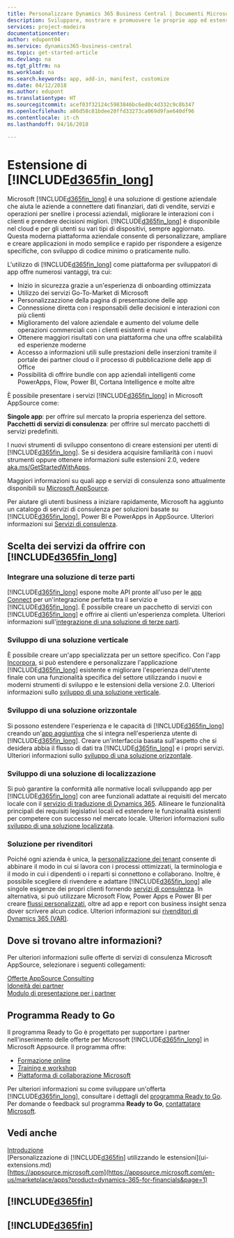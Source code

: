 ```yaml
---
title: Personalizzare Dynamics 365 Business Central | Documenti Microsoft
description: Sviluppare, mostrare e promuovere le proprie app ed estensioni per Business Central.
services: project-madeira
documentationcenter: 
author: edupont04
ms.service: dynamics365-business-central
ms.topic: get-started-article
ms.devlang: na
ms.tgt_pltfrm: na
ms.workload: na
ms.search.keywords: app, add-in, manifest, customize
ms.date: 04/12/2018
ms.author: edupont
ms.translationtype: HT
ms.sourcegitcommit: acef03f32124c5983846bc6ed0c4d332c9c8b347
ms.openlocfilehash: a86d58c81bdee20ffd33273ca069d9fae640df96
ms.contentlocale: it-ch
ms.lasthandoff: 04/16/2018

---
```

# <a name="extending-included365finlongincludesd365finlongmdmd"></a>Estensione di [!INCLUDE[d365fin_long](includes/d365fin_long_md.md)]
Microsoft [!INCLUDE[d365fin_long](includes/d365fin_long_md.md)] è una soluzione di gestione aziendale che aiuta le aziende a connettere dati finanziari, dati di vendite, servizi e operazioni per snellire i processi aziendali, migliorare le interazioni con i clienti e prendere decisioni migliori. [!INCLUDE[d365fin_long](includes/d365fin_long_md.md)] è disponibile nel cloud e per gli utenti su vari tipi di dispositivi, sempre aggiornato. Questa moderna piattaforma aziendale consente di personalizzare, ampliare e creare applicazioni in modo semplice e rapido per rispondere a esigenze specifiche, con sviluppo di codice minimo o praticamente nullo.  

L'utilizzo di [!INCLUDE[d365fin_long](includes/d365fin_long_md.md)] come piattaforma per sviluppatori di app offre numerosi vantaggi, tra cui:

* Inizio in sicurezza grazie a un'esperienza di onboarding ottimizzata 
* Utilizzo dei servizi Go-To-Market di Microsoft
* Personalizzazzione della pagina di presentazione delle app 
* Connessione diretta con i responsabili delle decisioni e interazioni con più clienti
* Miglioramento del valore aziendale e aumento del volume delle operazioni commerciali con i clienti esistenti e nuovi
* Ottenere maggiori risultati con una piattaforma che una offre scalabilità ed esperienze moderne  
* Accesso a informazioni utili sulle prestazioni delle inserzioni tramite il portale dei partner cloud o il processo di pubblicazione delle app di Office
* Possibilità di offrire bundle con app aziendali intelligenti come PowerApps, Flow, Power BI, Cortana Intelligence e molte altre  

È possibile presentare i servizi [!INCLUDE[d365fin_long](includes/d365fin_long_md.md)] in Microsoft AppSource come: 

**Singole app**: per offrire sul mercato la propria esperienza del settore.  
**Pacchetti di servizi di consulenza**: per offrire sul mercato pacchetti di servizi predefiniti.

I nuovi strumenti di sviluppo consentono di creare estensioni per utenti di [!INCLUDE[d365fin_long](includes/d365fin_long_md.md)]. Se si desidera acquisire familiarità con i nuovi strumenti oppure ottenere informazioni sulle estensioni 2.0, vedere [aka.ms/GetStartedWithApps](http://aka.ms/GetStartedWithApps).  

Maggiori informazioni su quali app e servizi di consulenza sono attualmente disponibili su [Microsoft AppSource](https://appsource.microsoft.com/en-us/marketplace/consulting-services?country=US&page=1).

Per aiutare gli utenti business a iniziare rapidamente, Microsoft ha aggiunto un catalogo di servizi di consulenza per soluzioni basate su [!INCLUDE[d365fin_long](includes/d365fin_long_md.md)], Power BI e PowerApps in AppSource. Ulteriori informazioni sui [Servizi di consulenza](/dynamics-nav/developer/readiness/readiness-consulting).

## <a name="choosing-which-services-to-offer-with-included365finlongincludesd365finlongmdmd"></a>Scelta dei servizi da offrire con [!INCLUDE[d365fin_long](includes/d365fin_long_md.md)] 

### <a name="integrate-a-3rd-party-solution"></a>Integrare una soluzione di terze parti
[!INCLUDE[d365fin_long](includes/d365fin_long_md.md)] espone molte API pronte all'uso per le [app Connect](/dynamics365/business-central/dev-itpro/developer/readiness/readiness-connect-apps) per un'integrazione perfetta tra il servizio e [!INCLUDE[d365fin_long](includes/d365fin_long_md.md)]. È possibile creare un pacchetto di servizi con [!INCLUDE[d365fin_long](includes/d365fin_long_md.md)] e offrire ai clienti un'esperienza completa. Ulteriori informazioni sull'[integrazione di una soluzione di terze parti](/dynamics365/business-central/dev-itpro/developer/readiness/readiness-thirdparty-solution).

### <a name="development-of-a-vertical-solution"></a>Sviluppo di una soluzione verticale
È possibile creare un'app specializzata per un settore specifico. Con l'app [Incorpora](/dynamics365/business-central/dev-itpro/developer/readiness/readiness-embed-apps), si può estendere e personalizzare l'applicazione [!INCLUDE[d365fin_long](includes/d365fin_long_md.md)] esistente e migliorare l'esperienza dell'utente finale con una funzionalità specifica del settore utilizzando i nuovi e moderni strumenti di sviluppo e le estensioni della versione 2.0. Ulteriori informazioni sullo [sviluppo di una soluzione verticale](/dynamics365/business-central/dev-itpro/developer/readiness/readiness-develop-vertical).

### <a name="development-of-a-horizontal-solution"></a>Sviluppo di una soluzione orizzontale
Si possono estendere l'esperienza e le capacità di [!INCLUDE[d365fin_long](includes/d365fin_long_md.md)] creando un'[app aggiuntiva](/dynamics365/business-central/dev-itpro/developer/readiness/readiness-add-on-apps) che si integra nell'esperienza utente di [!INCLUDE[d365fin_long](includes/d365fin_long_md.md)]. Creare un'interfaccia basata sull'aspetto che si desidera abbia il flusso di dati tra [!INCLUDE[d365fin_long](includes/d365fin_long_md.md)] e i propri servizi. Ulteriori informazioni sullo [sviluppo di una soluzione orizzontale](/dynamics365/business-central/dev-itpro/developer/readiness/readiness-develop-horizontal). 

### <a name="development-of-a-localization-solution"></a>Sviluppo di una soluzione di localizzazione
Si può garantire la conformità alle normative locali sviluppando app per [!INCLUDE[d365fin_long](includes/d365fin_long_md.md)] con aree funzionali adattate ai requisiti del mercato locale con il [servizio di traduzione di Dynamics 365](/dynamics365/unified-operations/dev-itpro/lifecycle-services/translation-service-overview). Allineare le funzionalità principali dei requisiti legislativi locali ed estendere le funzionalità esistenti per competere con successo nel mercato locale. Ulteriori informazioni sullo [sviluppo di una soluzione localizzata](/dynamics365/business-central/dev-itpro/developer/readiness/readiness-develop-localization).

### <a name="reseller-solution"></a>Soluzione per rivenditori
Poiché ogni azienda è unica, la [personalizzazione dei tenant](/dynamics-nav/developer/readiness/readiness-customizing-tenants) consente di abbinare il modo in cui si lavora con i processi ottimizzati, la terminologia e il modo in cui i dipendenti o i reparti si connettono e collaborano. Inoltre, è possibile scegliere di rivendere e adattare [!INCLUDE[d365fin_long](includes/d365fin_long_md.md)] alle singole esigenze dei propri clienti fornendo [servizi di consulenza](/dynamics-nav/developer/readiness/readiness-consulting). In alternativa, si può utilizzare Microsoft Flow, Power Apps e Power BI per creare [flussi personalizzati](/dynamics-nav/developer/readiness/readiness-no-code), oltre ad app e report con business insight senza dover scrivere alcun codice. Ulteriori informazioni sui [rivenditori di Dynamics 365 (VAR)](/dynamics365/business-central/dev-itpro/developer/readiness/readiness-reseller). 

## <a name="where-do-i-learn-more"></a>Dove si trovano altre informazioni?
Per ulteriori informazioni sulle offerte di servizi di consulenza Microsoft AppSource, selezionare i seguenti collegamenti: 

[Offerte AppSource Consulting](https://appsource.microsoft.com/en-us/marketplace/consulting-services?country=US&page=1)  
[Idoneità dei partner](https://smp-cdn-prod.azureedge.net/documents/Microsoft%20AppSource%20Partner%20Listing%20Guidelines.pdf)  
[Modulo di presentazione per i partner](https://appsource.microsoft.com/en-us/partners/list-consulting-service)  

## <a name="the-ready-to-go-program"></a>Programma Ready to Go
Il programma Ready to Go è progettato per supportare i partner nell'inserimento delle offerte per Microsoft [!INCLUDE[d365fin_long](includes/d365fin_long_md.md)] in Microsoft Appsource. Il programma offre: 

- [Formazione online](http://aka.ms/ReadyToGoOnlineLearning)
- [Training e workshop](/dynamics365/business-central/dev-itpro/developer/readiness/readiness-ready-to-go#the-ready-to-go-coaching)
- [Piattaforma di collaborazione Microsoft](http://aka.ms/Collaborate)

Per ulteriori informazioni su come sviluppare un'offerta [!INCLUDE[d365fin_long](includes/d365fin_long_md.md)], consultare i dettagli del [programma Ready to Go](/dynamics365/business-central/dev-itpro/developer/readiness/readiness-ready-to-go). Per domande o feedback sul programma **Ready to Go**, [contattatare Microsoft](mailto:dyn365bep@microsoft.com). 

## <a name="see-also"></a>Vedi anche
[Introduzione](product-get-started.md)  
[Personalizzazione di [!INCLUDE[d365fin](includes/d365fin_md.md)] utilizzando le estensioni](ui-extensions.md)  
[https://appsource.microsoft.com](https://appsource.microsoft.com/en-us/marketplace/apps?product=dynamics-365-for-financials&page=1)  

## [!INCLUDE[d365fin](includes/free_trial_md.md)]  
## [!INCLUDE[d365fin](includes/training_link_md.md)]


